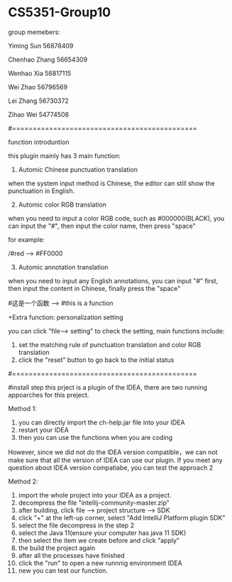 # CS5351-Group10

group memebers:

Yiming  Sun 		56878409

Chenhao Zhang		56654309

Wenhao Xia			56817115

Wei Zhao			56796569

Lei Zhang			56730372

Zihao Wei			54774508



#=============================================

function introduntion

this plugin mainly has 3 main function:
1. Automic Chinese punctuation translation
  
  when the system input method is Chinese, the editor can still show the punctuation in English.

2. Automic color RGB translation

  when you need to input a color RGB code, such as #000000(BLACK), you can input the "#", then input the color name, then press "space"
  
  for example:
    
  /#red   -->  #FF0000
  
3. Automic annotation translation

  when you need to input any English annotations, you can input "#" first, then input the content in Chinese, finally press the "space"
  
  #这是一个函数  -->  #this is a function 
  
  
  
+Extra function: personalization setting

  you can click "file--> setting" to check the setting, main functions include:
  1. set the matching rule of punctuation translation and color RGB translation
  2. click the "reset" button to go back to the initial status

#=============================================



#install step
this prject is a plugin of the IDEA, there are two running appoarches for this preject.

Method 1:
1. you can directly import the ch-help.jar file into your IDEA
2. restart your IDEA
3. then you can use the functions when you are coding

However, since we did not do the IDEA version compatible，we can not make sure that all the version of IDEA can use our plugin.
If you meet any question about IDEA version compatiabe, you can test the  approach 2

Method 2:
1. import the whole project into your IDEA as a project.
2. decompress the file "intellij-community-master.zip"
3. after building, click file --> project structure --> SDK
4. click "+" at the left-up corner, select "Add IntelliJ Platform plugin SDK"
5. select the file decompress in the step 2
6. select the Java 11(ensure your computer has java 11 SDK)
7. then select the item we create before and click "apply"
8. the build the project again
9. after all the processes have finished
10. click the "run" to open a new runnnig environment IDEA
11. new you can test our function.
